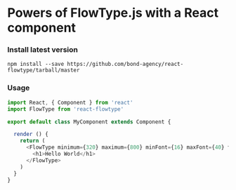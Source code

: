 # Powers of FlowType.js with a React component

### Install latest version
`npm install --save https://github.com/bond-agency/react-flowtype/tarball/master`

### Usage
```js
import React, { Component } from 'react'
import FlowType from 'react-flowtype'

export default class MyComponent extends Component {

  render () {
    return (
      <FlowType minimum={320} maximum={800} minFont={16} maxFont={40} fontRatio={35}>
        <h1>Hello World</h1>
      </FlowType>
    )
  }
}

```

